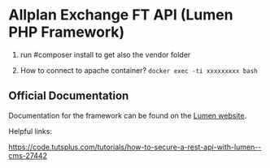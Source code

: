 # Allplan Exchange FT API (Lumen PHP Framework)

1) run #composer install to get also the vendor folder

2) How to connect to apache container?
    `docker exec -ti xxxxxxxxx bash`

## Official Documentation

Documentation for the framework can be found on the [Lumen website](http://lumen.laravel.com/docs).



Helpful links: 

https://code.tutsplus.com/tutorials/how-to-secure-a-rest-api-with-lumen--cms-27442